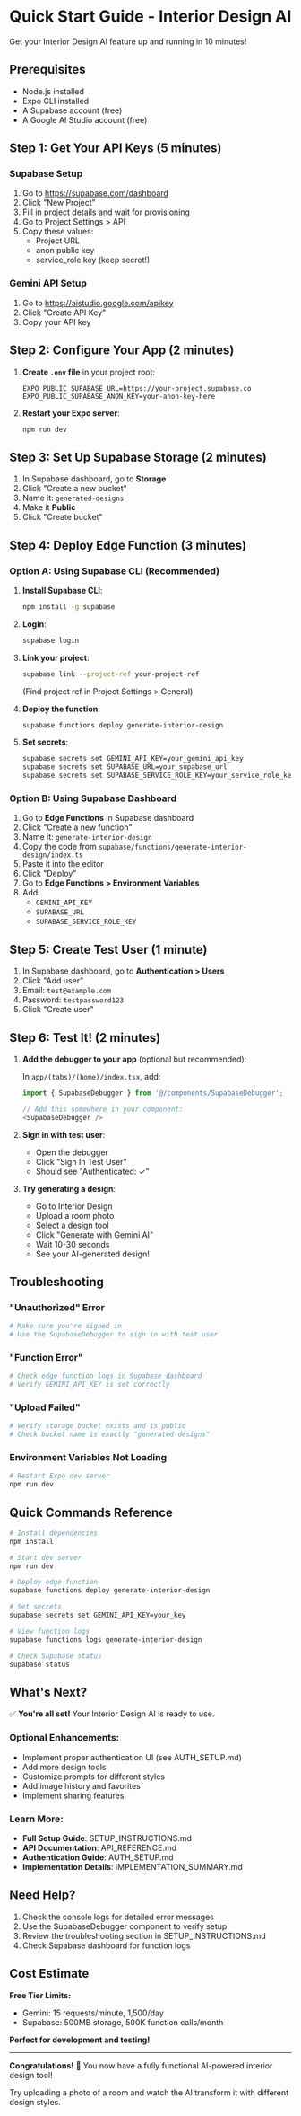 
# Quick Start Guide - Interior Design AI

Get your Interior Design AI feature up and running in 10 minutes!

## Prerequisites

- Node.js installed
- Expo CLI installed
- A Supabase account (free)
- A Google AI Studio account (free)

## Step 1: Get Your API Keys (5 minutes)

### Supabase Setup
1. Go to https://supabase.com/dashboard
2. Click "New Project"
3. Fill in project details and wait for provisioning
4. Go to Project Settings > API
5. Copy these values:
   - Project URL
   - anon public key
   - service_role key (keep secret!)

### Gemini API Setup
1. Go to https://aistudio.google.com/apikey
2. Click "Create API Key"
3. Copy your API key

## Step 2: Configure Your App (2 minutes)

1. **Create `.env` file** in your project root:
   ```env
   EXPO_PUBLIC_SUPABASE_URL=https://your-project.supabase.co
   EXPO_PUBLIC_SUPABASE_ANON_KEY=your-anon-key-here
   ```

2. **Restart your Expo server**:
   ```bash
   npm run dev
   ```

## Step 3: Set Up Supabase Storage (2 minutes)

1. In Supabase dashboard, go to **Storage**
2. Click "Create a new bucket"
3. Name it: `generated-designs`
4. Make it **Public**
5. Click "Create bucket"

## Step 4: Deploy Edge Function (3 minutes)

### Option A: Using Supabase CLI (Recommended)

1. **Install Supabase CLI**:
   ```bash
   npm install -g supabase
   ```

2. **Login**:
   ```bash
   supabase login
   ```

3. **Link your project**:
   ```bash
   supabase link --project-ref your-project-ref
   ```
   (Find project ref in Project Settings > General)

4. **Deploy the function**:
   ```bash
   supabase functions deploy generate-interior-design
   ```

5. **Set secrets**:
   ```bash
   supabase secrets set GEMINI_API_KEY=your_gemini_api_key
   supabase secrets set SUPABASE_URL=your_supabase_url
   supabase secrets set SUPABASE_SERVICE_ROLE_KEY=your_service_role_key
   ```

### Option B: Using Supabase Dashboard

1. Go to **Edge Functions** in Supabase dashboard
2. Click "Create a new function"
3. Name it: `generate-interior-design`
4. Copy the code from `supabase/functions/generate-interior-design/index.ts`
5. Paste it into the editor
6. Click "Deploy"
7. Go to **Edge Functions > Environment Variables**
8. Add:
   - `GEMINI_API_KEY`
   - `SUPABASE_URL`
   - `SUPABASE_SERVICE_ROLE_KEY`

## Step 5: Create Test User (1 minute)

1. In Supabase dashboard, go to **Authentication > Users**
2. Click "Add user"
3. Email: `test@example.com`
4. Password: `testpassword123`
5. Click "Create user"

## Step 6: Test It! (2 minutes)

1. **Add the debugger to your app** (optional but recommended):
   
   In `app/(tabs)/(home)/index.tsx`, add:
   ```typescript
   import { SupabaseDebugger } from '@/components/SupabaseDebugger';
   
   // Add this somewhere in your component:
   <SupabaseDebugger />
   ```

2. **Sign in with test user**:
   - Open the debugger
   - Click "Sign In Test User"
   - Should see "Authenticated: ✓"

3. **Try generating a design**:
   - Go to Interior Design
   - Upload a room photo
   - Select a design tool
   - Click "Generate with Gemini AI"
   - Wait 10-30 seconds
   - See your AI-generated design!

## Troubleshooting

### "Unauthorized" Error
```bash
# Make sure you're signed in
# Use the SupabaseDebugger to sign in with test user
```

### "Function Error"
```bash
# Check edge function logs in Supabase dashboard
# Verify GEMINI_API_KEY is set correctly
```

### "Upload Failed"
```bash
# Verify storage bucket exists and is public
# Check bucket name is exactly "generated-designs"
```

### Environment Variables Not Loading
```bash
# Restart Expo dev server
npm run dev
```

## Quick Commands Reference

```bash
# Install dependencies
npm install

# Start dev server
npm run dev

# Deploy edge function
supabase functions deploy generate-interior-design

# Set secrets
supabase secrets set GEMINI_API_KEY=your_key

# View function logs
supabase functions logs generate-interior-design

# Check Supabase status
supabase status
```

## What's Next?

✅ **You're all set!** Your Interior Design AI is ready to use.

### Optional Enhancements:
- Implement proper authentication UI (see AUTH_SETUP.md)
- Add more design tools
- Customize prompts for different styles
- Add image history and favorites
- Implement sharing features

### Learn More:
- **Full Setup Guide**: SETUP_INSTRUCTIONS.md
- **API Documentation**: API_REFERENCE.md
- **Authentication Guide**: AUTH_SETUP.md
- **Implementation Details**: IMPLEMENTATION_SUMMARY.md

## Need Help?

1. Check the console logs for detailed error messages
2. Use the SupabaseDebugger component to verify setup
3. Review the troubleshooting section in SETUP_INSTRUCTIONS.md
4. Check Supabase dashboard for function logs

## Cost Estimate

**Free Tier Limits:**
- Gemini: 15 requests/minute, 1,500/day
- Supabase: 500MB storage, 500K function calls/month

**Perfect for development and testing!**

---

**Congratulations!** 🎉 You now have a fully functional AI-powered interior design tool!

Try uploading a photo of a room and watch the AI transform it with different design styles.
